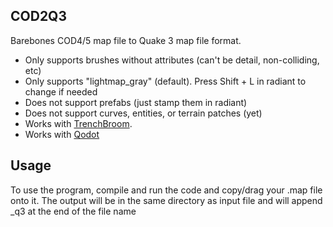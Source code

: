 ## COD2Q3
Barebones COD4/5 map file to Quake 3 map file format.
 - Only supports brushes without attributes (can't be detail, non-colliding, etc)
 - Only supports "lightmap_gray" (default). Press Shift + L in radiant to change if needed
 - Does not support prefabs (just stamp them in radiant)
 - Does not support curves, entities, or terrain patches (yet)
 - Works with [TrenchBroom](https://trenchbroom.github.io/).
 - Works with [Qodot](https://qodotplugin.github.io/)
 
## Usage
To use the program, compile and run the code and copy/drag your .map file onto it.
The output will be in the same directory as input file and will append _q3 at the end of the file name
